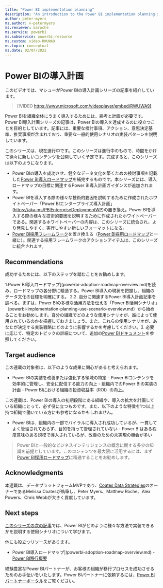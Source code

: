 ```yaml
---
title: "Power BI implementation planning"
description: "An introduction to the Power BI implementation planning series of articles."
author: peter-myers
ms.author: v-petermyers
ms.reviewer: maroche
ms.service: powerbi
ms.subservice: powerbi-resource
ms.custom: video-RWUWA9
ms.topic: conceptual
ms.date: 02/07/2022
---
```


# Power BIの導入計画

このビデオでは、マシューがPower BIの導入計画シリーズの記事を紹介しています。

> [!VIDEO https://www.microsoft.com/videoplayer/embed/RWUWA9]

Power BIを組織全体にうまく導入するためには、熟考と計画が必要です。Power BI導入計画シリーズの記事は、Power BIの導入を達成するのに役立つことを目的としています。記事には、重要な検討事項、アクション、意思決定基準、推奨事項が含まれており、重要な一般的使用シナリオの実装パターンを説明しています。

このシリーズは、現在進行中です。このシリーズは進行中のもので、時間をかけて徐々に新しいコンテンツを公開していく予定です。完成すると、このシリーズは以下のようになります。

- Power BIの導入を成功させ、健全なデータ文化を築くための検討事項を記載した[Power BI導入ロードマップ](powerbi-adoption-roadmap-overview.md)を補完するものです。本シリーズには、導入ロードマップの目標に関連するPower BI導入計画ガイダンスが追加されます。
- Power BIを導入する際の様々な技術的要因を説明するために作成されたホワイトペーパー「Power BIエンタープライズ導入計画」(https://aka.ms/PBIEnterpriseDeploymentWP)の置き換え。Power BIを導入する際の様々な技術的要因を説明するために作成されたホワイトペーパーである。関連するホワイトペーパーの内容は、このシリーズに統合され、より発見しやすく、実行しやすい新しいフォーマットになる。
- [Power BI採用フレームワーク](https://github.com/pbiaf/powerbiadoption)を置き換える（[Power BI採用ロードマップ](powerbi-adoption-roadmap-overview.md)と一緒に）。関連する採用フレームワークのアクションアイテムは、このシリーズに統合されます。

## Recommendations

成功するためには、以下のステップを踏むことをお勧めします。

1.Power BI導入ロードマップ](powerbi-adoption-roadmap-overview.md)を読み、ロードマップの各分野に精通する。Power BI導入の現状を把握し、組織のデータ文化の目標を明確にする。 2.2. 自分に関連するPower BI導入計画記事を調べる。まずは、Power BIの多様な活用方法を伝える「Power BI活用シナリオ」（powerbi-implementation-planning-use-scenario-overview.md）から始めることをお勧めします。自分の組織でどのような使用シナリオが、誰によって使用されているのかを把握しておきましょう。また、これらの使用シナリオが、あなたが決定する実装戦略にどのように影響するかを考慮してください。3. 必要に応じて、特定のトピックの詳細について、追加の[Power BIドキュメント](../index.yml)を参照してください。

## Target audience

この連載の対象者は、以下のような成果に関心があると考えられます。

- Power BIの実装を改善または強化する領域の特定 - Power BIコンテンツを効率的に管理し、安全に配信する能力の向上 - 組織内でのPower BIの実装の計画 - Power BIにおける組織の投資収益率（ROI）の向上。

この連載は、Power BIの導入の初期段階にある組織や、導入の拡大を計画している組織にとって、必ず役に立つものです。また、以下のような特徴を1つ以上持つ組織で働いている方にも参考になるかもしれません。

- Power BIは、組織内の一部でバイラルに導入され成功しているが、一貫してよく管理されておらず、目的を持って管理されていない - Power BIはある程度意味のある規模で導入されているが、改善のための未実現の機会が多い

> Power BIと一般的なビジネスインテリジェンスの概念に関する多少の知識を前提としています。このコンテンツを最大限に活用するには、まず[Power BI採用ロードマップ](powerbi-adoption-roadmap-overview.md)に精通することをお勧めします。

## Acknowledgments

本連載は、データプラットフォームMVPであり、[Coates Data Strategies](https://www.coatesdatastrategies.com/)のオーナーであるMelissa Coatesが執筆し、Peter Myers、Matthew Roche、Alex Powers、Chris Webbが大きく貢献しています。

## Next steps

[このシリーズの次の記事](powerbi-implementation-planning-useage-scenario-overview.md)では、Power BIがどのように様々な方法で実装できるかを説明する使用シナリオについて学びます。

他にも役立つリソースがあります。

- Power BI導入ロードマップ](powerbi-adoption-roadmap-overview.md) - [Power BI移行概要](powerbi-migration-overview.md)

経験豊富なPower BIパートナーが、お客様の組織が移行プロセスを成功させるためのお手伝いをいたします。Power BIパートナーに依頼するには、[Power BIパートナーポータル](https://powerbi.microsoft.com/partners/)をご覧ください。